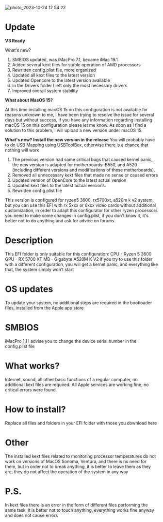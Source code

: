  ![photo_2023-10-24 12 54 22](https://github.com/RubyFM1/hackintosh-Ryzen-5-3600-RX5700XT-A520M-K-V2/assets/145806846/dfa53112-53ba-4a45-ba7d-7e0d8c81f9a5)
 # Update
 **V3 Ready**
 
 What's new?

1. SMBIOS updated, was iMacPro 7.1, became iMac 19.1
2. Added several kext files for stable operation of AMD processors
3. Rewritten config.plist file, more organized
4. Updated all kext files to the latest version
5. Updated Opencore to the latest version available
6. In the Drivers folder I left only the most necessary drivers
7. Improved overall system stability

**What about MasOS 15?**

At this time installing macOS 15 on this configuration is not available for reasons unknown to me, I have been trying to resolve the issue for several days but without success, if you have any information regarding installing macOS 15 on this configuration please let me know.
As soon as I find a solution to this problem, I will upload a new version under macOS 15.

 **What's new?**
**Install the new version in the release** 
You will probably have to do USB Mapping using USBToolBox, otherwise there is a chance that nothing will work 
1. The previous version had some critical bugs that caused kernel panic, the new version is adapted for motherboards: B550, and A520 (including different versions and modifications of these motherboards).
2. Removed all unnecessary kext files that made no sense or caused errors 
3. Updated version of OpenCore to the latest actual version
4. Updated kext files to the latest actual versions.
5. Rewritten config.plist file

This version is configured for ryzen5 3600, rx5700xt, a520m k v2 system, but you can use this EFI with rx 5xxx or 6xxx video cards without additional customization, in order to adapt this configurator for other ryzen processors you need to make some changes in config.plist, if you don't know it, it's better not to do anything and ask for advice on forums.
# Description
This EFI folder is only suitable for this configuration:
CPU - Ryzen 5 3600
GPU - RX 5700 XT
MB - Gigabyte A520M K V2
if you try to use this folder with a different configuration, you will get a kernel panic, and everything like that, the system simply won’t start
# OS updates
To update your system, no additional steps are required in the bootloader files, installed from the Apple app store
# SMBIOS
iMacPro 1,1
I advise you to change the device serial number in the config.plist file
# What works?
Internet, sound, all other basic functions of a regular computer, no additional kext files are required.
All Apple services are working fine, no critical errors were found.
# How to install?
Replace all files and folders in your EFI folder with those you download here
# Other
The installed kext files related to monitoring processor temperatures do not work on versions of MacOS Sonoma, Ventura, and there is no need for them, but in order not to break anything, it is better to leave them as they are, they do not affect the operation of the system in any way
# P.S.
In kext files there is an error in the form of different files performing the same task, it is better not to touch anything, everything works fine anyway and does not cause errors

